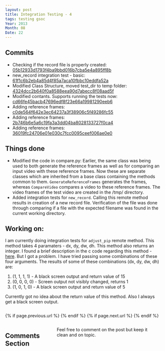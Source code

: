 ```yaml
---
layout: post
title: Integration Testing - 4
tags: testing gsoc
Year: 2013
Month: 08
Date: 22
---
```


<h2>Commits</h2>
<p>
	<ul>
<li>Checking if the record file is properly created: <a href="https://github.com/hyades/gst-switch/commit/05b12933d1793f4ba9bbd016b7cba5e4a895ff8b">05b12933d1793f4ba9bbd016b7cba5e4a895ff8b</a></li>
<li>new_record integration test - basic: <a href="https://github.com/hyades/gst-switch/commit/61f1c6b2eb4a85d4f85a7aca10fbbc10eddfa52a">61f1c6b2eb4a85d4f85a7aca10fbbc10eddfa52a</a></li>
<li>Modified Class Structure, moved test_dir to temp folder: <a href="https://github.com/hyades/gst-switch/commit/4324dcc2b640f0a8588eea90d7abecc8f08aad5f">4324dcc2b640f0a8588eea90d7abecc8f08aad5f</a></li>
<li>Modified contants. Supports running the tests now: <a href="https://github.com/hyades/gst-switch/commit/cd66fe45bacb47696edf8f23e66a19981290eeb6">cd66fe45bacb47696edf8f23e66a19981290eeb6</a></li>
<li>Adding reference frames: <a href="https://github.com/hyades/gst-switch/commit/c0de564f642e3ec64237a3f38906c5f49286fc55">c0de564f642e3ec64237a3f38906c5f49286fc55</a></li>
<li>Adding reference frames: <a href="https://github.com/hyades/gst-switch/commit/2b746b6e5a6c19fa3a3dd04ba8028133727f0ca4">2b746b6e5a6c19fa3a3dd04ba8028133727f0ca4</a></li>
<li>Adding reference frames: <a href="https://github.com/hyades/gst-switch/commit/36019fc24706e01e030c7fcc0095ceef006ae0e0">36019fc24706e01e030c7fcc0095ceef006ae0e0</a></li>
</ul>

</p>

<h2>Things done</h2>
<ul>
	<li>Modified the code in compare.py: Earlier, the same class was being used to both generate the reference frames as well as for comparing an input video with these reference frames. Now these are separate classes which are inherited from a base class containing the methods common to them. <code>GenerateReferenceFrames</code> generates the frames, whereas <code>CompareVideo</code> compares a video to these reference frames. The video frames of the test video are created in the /tmp/ directory.</li>
	<li>Added integration tests for <code>new_record</code>. Calling this remote method results in creation of a new record file. Verification of the file was done through comparing if a file with the expected filename was found in the current working directory.</li>
</ul>
<h2>Working on:</h2>
<p>I am currently doing integration tests for <code>adjust_pip</code> remote method. This method takes 4 paramaters - dx, dy, dw, dh. This method also returns an integer. I found a brief description in the c code regarding this method - <a href="https://github.com/hyades/gst-switch/blob/python-api/tools/gstswitchclient.c#L410">here</a>. But I got a problem. I have tried passing some combinations of these four arguments. The results of some of these combinations (dx, dy, dw, dh) are:
	<ol>
		<li>(1, 1, 1, 1) - A black screen output and return value of 15</li>
		<li>(0, 0, 0, 0) - Screen output not visibly changed, returns 1</li>
		<li>(1, 0, 1, 0) - A black screen output and return value of 5</li>
	</ol>
</p>
<p>Currently got no idea about the return value of this method. Also I always get a black screen output.</p>


<div class="row">	
	<div class="span9 column">
			<p class="pull-right">{% if page.previous.url %} <a href="{{page.previous.url}}" title="Previous Post: {{page.previous.title}}"><i class="icon-chevron-left"></i></a> 	{% endif %}   {% if page.next.url %} 	<a href="{{page.next.url}}" title="Next Post: {{page.next.title}}"><i class="icon-chevron-right"></i></a> 	{% endif %} </p>  
	</div>

</div>

<div class="row">	
    <div class="span9 columns">    
		<h2>Comments Section</h2>
	    <p>Feel free to comment on the post but keep it clean and on topic.</p>	
		<div id="disqus_thread"></div>
		<script type="text/javascript">
			/* * * CONFIGURATION VARIABLES: EDIT BEFORE PASTING INTO YOUR WEBPAGE * * */
			var disqus_shortname = 'aayushahuja'; // required: replace example with your forum shortname
			
			
			/* * * DON'T EDIT BELOW THIS LINE * * */
			(function() {
				var dsq = document.createElement('script'); dsq.type = 'text/javascript'; dsq.async = true;
				dsq.src = 'http://' + disqus_shortname + '.disqus.com/embed.js';
				(document.getElementsByTagName('head')[0] || document.getElementsByTagName('body')[0]).appendChild(dsq);
			})();
		</script>
		<noscript>Please enable JavaScript to view the <a href="http://disqus.com/?ref_noscript">comments powered by Disqus.</a></noscript>
		<a href="http://disqus.com" class="dsq-brlink">blog comments powered by <span class="logo-disqus">Disqus</span></a>
	</div>
</div>

<!-- Twitter -->
<script>!function(d,s,id){var js,fjs=d.getElementsByTagName(s)[0];if(!d.getElementById(id)){js=d.createElement(s);js.id=id;js.src="//platform.twitter.com/widgets.js";fjs.parentNode.insertBefore(js,fjs);}}(document,"script","twitter-wjs");</script>

<!-- Google + -->
<script type="text/javascript">
  (function() {
    var po = document.createElement('script'); po.type = 'text/javascript'; po.async = true;
    po.src = 'https://apis.google.com/js/plusone.js';
    var s = document.getElementsByTagName('script')[0]; s.parentNode.insertBefore(po, s);
  })();
</script>
<!-- Written by hyades -->

